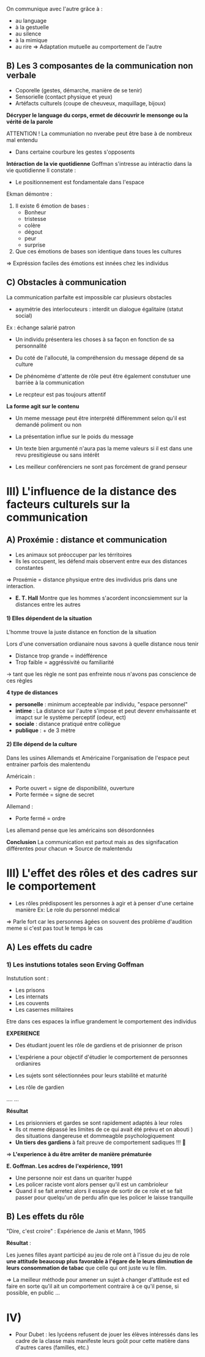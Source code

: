 
On communique avec l'autre grâce à :
- au language
- à la gestuelle
- au silence
- à la mimique
- au rire
=> Adaptation mutuelle au comportement de l'autre


## B) Les 3 composantes de la communication non verbale

- Coporelle (gestes, démarche, manière de se tenir)
- Sensorielle (contact physique et yeux)
- Artéfacts culturels (coupe de cheuveux, maquillage, bijoux)


**Décryper le language du corps, ermet de découvrir le mensonge ou la vérité de la parole**

ATTENTION ! La communiation no nverabe peut être base à de nombreux mal entendu
- Dans certaine courbure les gestes s'opposents


**Intéraction de la vie quotidienne**
Goffman s'intresse au intéractio dans la vie quotidienne
Il constate :
- Le positionnement est fondamentale dans l'espace


Ekman démontre :
1) Il existe 6 émotion de bases :
	- Bonheur
	- tristesse
	- colère
	- dégout
	- peur
	- surprise
2) Que ces émotions de bases son identique dans toues les cultures

=> Expréssion faciles des émotions est innées chez les individus


## C) Obstacles à communication

La communication parfaite est impossible car plusieurs obstacles

- asymétrie des  interlocuteurs : interdit un dialogue égalitaire (statut social)

Ex : échange salarié patron



- Un individu présentera les choses à sa façon en fonction de sa personnalité
- Du coté de l'allocuté, la compréhension du message dépend de sa culture
- De phénomème d'attente de rôle peut être également constutuer une barrièe à la communication


- Le recpteur est pas toujours attentif


**La forme agit sur le contenu**

- Un meme message peut être interprété différemment selon qu'il est demandé poliment ou non

- La présentation influe sur le poids du message
- Un texte bien argumenté n'aura pas la meme valeurs si il est dans une revu presitigieuse ou sans intérêt
- Les meilleur conférenciers ne sont pas forcément de grand penseur



# III) L'influence de la distance des facteurs culturels sur la communication


## A) Proxémie : distance et communication

- Les animaux sot préoccuper par les térritoires
- Ils les occupent, les défend mais observent entre eux des distances constantes
  
=> Proxémie = distance physique entre des invdividus pris dans une interaction.


- **E. T. Hall** Montre que les hommes s'acordent inconcsiemment sur la distances entre les autres


#### 1) Elles dépendent de la situation

L'homme trouve la juste distance en fonction de la situation

Lors d'une conversation ordianaire nous savons à quelle distance nous tenir
- Distance trop grande  = indéfférence
- Trop faible = aggréssivité ou familiarité

-> tant que les règle ne sont pas enfreinte nous n'avons pas conscience de ces règles

**4 type de distances**
- **personelle** : minimum accepteable par individu, "espace personnel"
- **intime** : La distance sur l'autre s'impose et peut devenr envhaissante et imapct sur le système perceptif (odeur, ect)
- **sociale** : distance pratiqué entre collègue
- **publique** : + de 3 mètre


#### 2) Elle dépend de la culture

Dans les usines Allemands et Américaine l'organisation de l'espace peut entrainer parfois des malentendu 

Américain :
- Porte ouvert = signe de disponibilité, ouverture
- Porte fermée = signe de secret

Allemand :
- Porte fermé = ordre

Les allemand pense que les américains son désordonnées

**Conclusion**
La communication est partout mais as des signifacation différentes pour chacun 
=> Source de malentendu


# III) L'effet des rôles et des cadres sur le comportement

- Les rôles prédisposent les personnes à agir et à penser d'une certaine manière
Ex: Le role du personnel médical

=> Parle fort car les personnes âgées on souvent des problème d'audition meme si c'est pas tout le temps le cas

## A) Les effets du cadre

### 1) Les instutions totales seon Erving Goffman

Instutution sont : 
- Les prisons
- Les internats
- Les couvents
- Les casernes militaires

Etre dans ces espaces la influe grandement le comportement des individus

**EXPERIENCE**

- Des étudiant jouent les rôle de gardiens et de prisionner de prison
- L'expériene a pour objectif d'étudier le comportement de personnes ordianires

- Les sujets sont sélectionnées pour leurs stabilité et maturité
- Les rôle de gardien

....
...

**Résultat**
- Les prisionniers et gardes se sont rapidement adaptés à leur roles
- Ils ot meme dépassé les limites de ce qui avait été prévu et on abouti ) des situations dangereuse et dommeagble psychologiquement
- **Un tiers des gardiens** à fait preuve de comportement sadiques !!! :shaking_face:

=> **L'experience à du être arrêter de manière prématurée**


**E. Goffman. Les acdres de l'expérience, 1991**

- Une personne noir est dans un quariter huppé
- Les policer raciste vont alors penser qu'il est un cambrioleur
- Quand il se fait arretez alors il essaye de sortir de ce role et se fait passer pour quelqu'un de perdu afin que les policer le laisse tranquille

## B) Les effets du rôle

"Dire, c'est croire" : Expérience de Janis et Mann, 1965

**Résultat** :

Les juenes filles ayant participé au jeu de role ont à l'issue du jeu de role **une attitude beaucoup plus favorable à l'égare de le leurs diminution de leurs consommation de tabac** que celle qui ont juste vu le film.

=> La meilleur méthode pour amener un sujet à changer d'attitude est ed faire en sorte qu'il ait un comportement contraire à ce qu'il pense, si possible, en public ...


# IV)

- Pour Dubet : les lycéens refusent de jouer les élèves intéressés dans les cadre de la classe mais manifeste leurs goût pour cette matière dans d'autres cares (familles, etc.)

